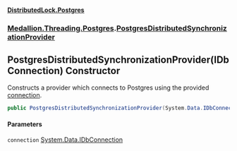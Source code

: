 #### [DistributedLock.Postgres](README.md 'README')
### [Medallion.Threading.Postgres](Medallion.Threading.Postgres.md 'Medallion.Threading.Postgres').[PostgresDistributedSynchronizationProvider](PostgresDistributedSynchronizationProvider.md 'Medallion.Threading.Postgres.PostgresDistributedSynchronizationProvider')

## PostgresDistributedSynchronizationProvider(IDbConnection) Constructor

Constructs a provider which connects to Postgres using the provided [connection](PostgresDistributedSynchronizationProvider..ctor.ckDCmo/6Rn0lmgbFNQtUvw.md#Medallion.Threading.Postgres.PostgresDistributedSynchronizationProvider.PostgresDistributedSynchronizationProvider(System.Data.IDbConnection).connection 'Medallion.Threading.Postgres.PostgresDistributedSynchronizationProvider.PostgresDistributedSynchronizationProvider(System.Data.IDbConnection).connection').

```csharp
public PostgresDistributedSynchronizationProvider(System.Data.IDbConnection connection);
```
#### Parameters

<a name='Medallion.Threading.Postgres.PostgresDistributedSynchronizationProvider.PostgresDistributedSynchronizationProvider(System.Data.IDbConnection).connection'></a>

`connection` [System.Data.IDbConnection](https://docs.microsoft.com/en-us/dotnet/api/System.Data.IDbConnection 'System.Data.IDbConnection')